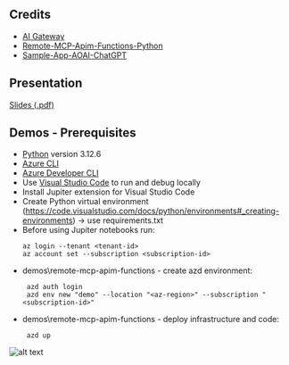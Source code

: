 ## Credits
+ [AI Gateway](https://github.com/Azure-Samples/AI-Gateway)
+ [Remote-MCP-Apim-Functions-Python](https://github.com/Azure-Samples/remote-mcp-apim-functions-python)
+ [Sample-App-AOAI-ChatGPT](https://github.com/microsoft/sample-app-aoai-chatGPT)

## Presentation
[Slides (.pdf)](https://github.com/fabiocannas/global-azure-turin-25-ai-gateway-demo/blob/main/Global%20Azure%20Torino%202025%20-%20AI%20Gateway.pdf)

## Demos - Prerequisites

+ [Python](https://www.python.org/downloads/) version 3.12.6
+ [Azure CLI](https://learn.microsoft.com/en-us/cli/azure/install-azure-cli?view=azure-cli-latest)
+ [Azure Developer CLI](https://aka.ms/azd)
+ Use [Visual Studio Code](https://code.visualstudio.com/) to run and debug locally
+ Install Jupiter extension for Visual Studio Code
+ Create Python virtual environment (https://code.visualstudio.com/docs/python/environments#_creating-environments) -> use requirements.txt
+ Before using Jupiter notebooks run:
   ```shell
   az login --tenant <tenant-id>
   az account set --subscription <subscription-id>
   ```
+ demos\remote-mcp-apim-functions - create azd environment:
  ```shell
   azd auth login
   azd env new "demo" --location "<az-region>" --subscription "<subscription-id>"
   ```
+ demos\remote-mcp-apim-functions - deploy infrastructure and code:
  ```shell
   azd up
   ```

![alt text](https://github.com/fabiocannas/global-azure-turin-25-ai-gateway-demo/blob/main/GlobalAzure%20Turin%20-%20Mattia%20Contessa%26Fabio%20Cannas%20-%20Deploying%20and%20Protecting%20LLMs%20at%20Scale%20with%20Azure%20API%20Management.png)
   
